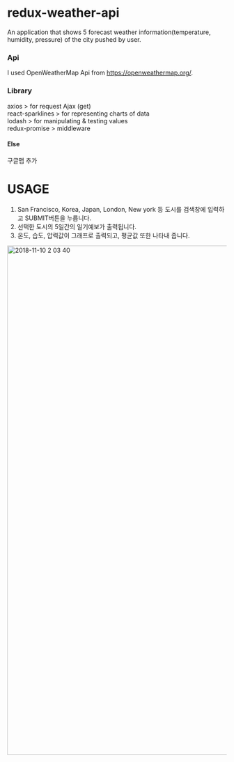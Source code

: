 # redux-weather-api

An application that shows 5 forecast weather information(temperature, humidity, pressure) of the city pushed by user.

### Api

I used OpenWeatherMap Api from https://openweathermap.org/. 

### Library

axios > for request Ajax (get) </br>
react-sparklines > for representing charts of data </br>
lodash > for manipulating & testing values </br>
redux-promise > middleware </br>

#### Else

구글맵 추가 

USAGE
=======================

1. San Francisco, Korea, Japan, London, New york 등 도시를 검색창에 입력하고 SUBMIT버튼을 누릅니다. </br>
2. 선택한 도시의 5일간의 일기예보가 출력됩니다.</br>
3. 온도, 습도, 압력값이 그래프로 출력되고, 평균값 또한 나타내 줍니다.</br>


<img width="1170" alt="2018-11-10 2 03 40" src="https://user-images.githubusercontent.com/42869347/48277189-455c5200-e48d-11e8-82ce-a3736b2ea684.png">
